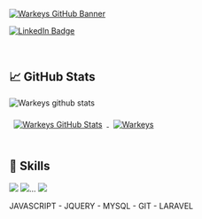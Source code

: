 [![Warkeys GitHub Banner](https://i.imgur.com/Fj7F6RH.png)](https://github.com/warkeys)

[![LinkedIn Badge](https://img.shields.io/badge/LinkedIn-Profile-informational?style=flat&logo=linkedin&logoColor=white&color=0D76A8)](https://www.linkedin.com/in/hector-loiz)

<br>

## &#x1f4c8; GitHub Stats

![Warkeys github stats](https://github-readme-stats.vercel.app/api?username=warkeys&show_icons=true&hide_border=true&theme=radical)


<a href="https://github.com/warkeys">
  <img align="center" style="margin:0.5rem" src="https://github-readme-stats.vercel.app/api?username=warkeys&show_icons=true&line_height=27&count_private=true&theme=radical" alt="Warkeys GitHub Stats" />
</a>

<a href="https://github.com/warkeys">
  <img align="center" style="margin:0.5rem" src="https://github-readme-stats.vercel.app/api/top-langs/?username=warkeys&theme=radical" alt="Warkeys" />
</a>

<br>
<br>

## 💼 Skills

![](https://img.shields.io/badge/back-laravel-red)
![](https://img.shields.io/badge/front-javascript-yellow)...
![](https://img.shields.io/badge/front-bootstrap-blue)

JAVASCRIPT - JQUERY - MYSQL - GIT - LARAVEL 
